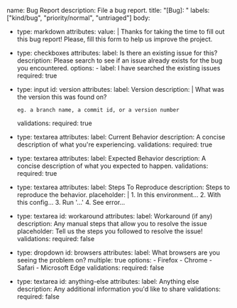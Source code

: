 name: Bug Report
description: File a bug report.
title: "[Bug]: "
labels: ["kind/bug", "priority/normal", "untriaged"]
body:

- type: markdown
  attributes:
  value: |
  Thanks for taking the time to fill out this bug report! Please, fill this form to help us improve the project.
- type: checkboxes
  attributes:
  label: Is there an existing issue for this?
  description: Please search to see if an issue already exists for the bug you encountered.
  options: - label: I have searched the existing issues
  required: true
- type: input
  id: version
  attributes:
  label: Version
  description: |
  What was the version this was found on?

      eg. a branch name, a commit id, or a version number

  validations:
  required: true

- type: textarea
  attributes:
  label: Current Behavior
  description: A concise description of what you're experiencing.
  validations:
  required: true
- type: textarea
  attributes:
  label: Expected Behavior
  description: A concise description of what you expected to happen.
  validations:
  required: true
- type: textarea
  attributes:
  label: Steps To Reproduce
  description: Steps to reproduce the behavior.
  placeholder: | 1. In this environment... 2. With this config... 3. Run '...' 4. See error...
- type: textarea
  id: workaround
  attributes:
  label: Workaround (if any)
  description: Any manual steps that allow you to resolve the issue
  placeholder: Tell us the steps you followed to resolve the issue!
  validations:
  required: false
- type: dropdown
  id: browsers
  attributes:
  label: What browsers are you seeing the problem on?
  multiple: true
  options: - Firefox - Chrome - Safari - Microsoft Edge
  validations:
  required: false
- type: textarea
  id: anything-else
  attributes:
  label: Anything else
  description: Any additional information you'd like to share
  validations:
  required: false
